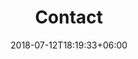 ---
title: "Contact"
date: 2018-07-12T18:19:33+06:00
bg_image: images/background/page-title.jpg
description : "This is meta description"
layout: "contact"

############################ Contact information ############################
contact_info:
  - name: "mobile"
    icon: "ti-mobile"
    content: "+385 95 895 8053"

  - name: "mail"
    icon: "ti-email"
    content: "tbpro.invest@gmail.com"

  - name: "location"
    icon: "ti-map-alt"
    content: "Hrvatske Mladeži 28 <br>Velika Mlaka"

contact_form:
  placeholder_name: "Name"
  placeholder_email: "Email Address"
  placeholder_subject: "Subject"
  placeholder_message: "Your Message Here..."
---